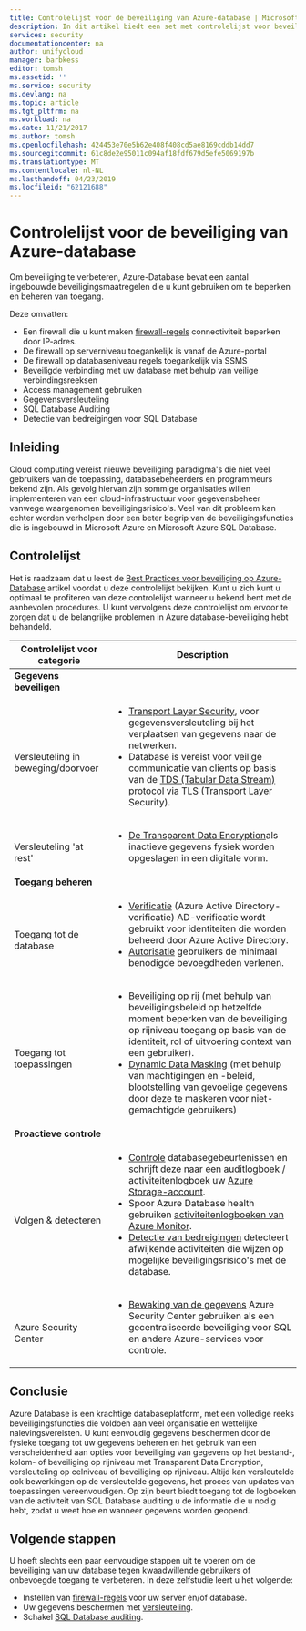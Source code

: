 ```yaml
---
title: Controlelijst voor de beveiliging van Azure-database | Microsoft Docs
description: In dit artikel biedt een set met controlelijst voor beveiliging van de Azure database.
services: security
documentationcenter: na
author: unifycloud
manager: barbkess
editor: tomsh
ms.assetid: ''
ms.service: security
ms.devlang: na
ms.topic: article
ms.tgt_pltfrm: na
ms.workload: na
ms.date: 11/21/2017
ms.author: tomsh
ms.openlocfilehash: 424453e70e5b62e408f408cd5ae8169cddb14dd7
ms.sourcegitcommit: 61c8de2e95011c094af18fdf679d5efe5069197b
ms.translationtype: MT
ms.contentlocale: nl-NL
ms.lasthandoff: 04/23/2019
ms.locfileid: "62121688"
---
```

# <a name="azure-database-security-checklist"></a>Controlelijst voor de beveiliging van Azure-database

Om beveiliging te verbeteren, Azure-Database bevat een aantal ingebouwde beveiligingsmaatregelen die u kunt gebruiken om te beperken en beheren van toegang.

Deze omvatten:

-   Een firewall die u kunt maken [firewall-regels](https://docs.microsoft.com/azure/sql-database/sql-database-firewall-configure) connectiviteit beperken door IP-adres.
-   De firewall op serverniveau toegankelijk is vanaf de Azure-portal
-   De firewall op databaseniveau regels toegankelijk via SSMS
-   Beveiligde verbinding met uw database met behulp van veilige verbindingsreeksen
-   Access management gebruiken
-   Gegevensversleuteling
-   SQL Database Auditing
-   Detectie van bedreigingen voor SQL Database

## <a name="introduction"></a>Inleiding
Cloud computing vereist nieuwe beveiliging paradigma's die niet veel gebruikers van de toepassing, databasebeheerders en programmeurs bekend zijn. Als gevolg hiervan zijn sommige organisaties willen implementeren van een cloud-infrastructuur voor gegevensbeheer vanwege waargenomen beveiligingsrisico's. Veel van dit probleem kan echter worden verholpen door een beter begrip van de beveiligingsfuncties die is ingebouwd in Microsoft Azure en Microsoft Azure SQL Database.

## <a name="checklist"></a>Controlelijst
Het is raadzaam dat u leest de [Best Practices voor beveiliging op Azure-Database](https://docs.microsoft.com/azure/security/azure-database-security-best-practices) artikel voordat u deze controlelijst bekijken. Kunt u zich kunt u optimaal te profiteren van deze controlelijst wanneer u bekend bent met de aanbevolen procedures. U kunt vervolgens deze controlelijst om ervoor te zorgen dat u de belangrijke problemen in Azure database-beveiliging hebt behandeld.


|Controlelijst voor categorie| Description|
| ------------ | -------- |
|**Gegevens beveiligen**||
| <br> Versleuteling in beweging/doorvoer| <ul><li>[Transport Layer Security](https://docs.microsoft.com/windows-server/security/tls/transport-layer-security-protocol), voor gegevensversleuteling bij het verplaatsen van gegevens naar de netwerken.</li><li>Database is vereist voor veilige communicatie van clients op basis van de [TDS (Tabular Data Stream)](https://msdn.microsoft.com/library/dd357628.aspx) protocol via TLS (Transport Layer Security).</li></ul> |
|<br>Versleuteling 'at rest'| <ul><li>[De Transparent Data Encryption](https://go.microsoft.com/fwlink/?LinkId=526242)als inactieve gegevens fysiek worden opgeslagen in een digitale vorm.</li></ul>|
|**Toegang beheren**||  
|<br> Toegang tot de database | <ul><li>[Verificatie](https://docs.microsoft.com/azure/sql-database/sql-database-control-access) (Azure Active Directory-verificatie) AD-verificatie wordt gebruikt voor identiteiten die worden beheerd door Azure Active Directory.</li><li>[Autorisatie](https://docs.microsoft.com/azure/sql-database/sql-database-control-access) gebruikers de minimaal benodigde bevoegdheden verlenen.</li></ul> |
|<br>Toegang tot toepassingen| <ul><li>[Beveiliging op rij](https://msdn.microsoft.com/library/dn765131) (met behulp van beveiligingsbeleid op hetzelfde moment beperken van de beveiliging op rijniveau toegang op basis van de identiteit, rol of uitvoering context van een gebruiker).</li><li>[Dynamic Data Masking](https://docs.microsoft.com/azure/sql-database/sql-database-dynamic-data-masking-get-started) (met behulp van machtigingen en -beleid, blootstelling van gevoelige gegevens door deze te maskeren voor niet-gemachtigde gebruikers)</li></ul>|
|**Proactieve controle**||  
| <br>Volgen & detecteren| <ul><li>[Controle](https://docs.microsoft.com/azure/sql-database/sql-database-auditing) databasegebeurtenissen en schrijft deze naar een auditlogboek / activiteitenlogboek uw [Azure Storage-account](https://docs.microsoft.com/azure/storage/storage-create-storage-account).</li><li>Spoor Azure Database health gebruiken [activiteitenlogboeken van Azure Monitor](https://docs.microsoft.com/azure/monitoring-and-diagnostics/monitoring-overview-activity-logs).</li><li>[Detectie van bedreigingen](https://docs.microsoft.com/azure/sql-database/sql-database-threat-detection) detecteert afwijkende activiteiten die wijzen op mogelijke beveiligingsrisico's met de database. </li></ul> |
|<br>Azure Security Center| <ul><li>[Bewaking van de gegevens](https://docs.microsoft.com/azure/security-center/security-center-enable-auditing-on-sql-databases) Azure Security Center gebruiken als een gecentraliseerde beveiliging voor SQL en andere Azure-services voor controle.</li></ul>|       

## <a name="conclusion"></a>Conclusie
Azure Database is een krachtige databaseplatform, met een volledige reeks beveiligingsfuncties die voldoen aan veel organisatie en wettelijke nalevingsvereisten. U kunt eenvoudig gegevens beschermen door de fysieke toegang tot uw gegevens beheren en het gebruik van een verscheidenheid aan opties voor beveiliging van gegevens op het bestand-, kolom- of beveiliging op rijniveau met Transparent Data Encryption, versleuteling op celniveau of beveiliging op rijniveau. Altijd kan versleutelde ook bewerkingen op de versleutelde gegevens, het proces van updates van toepassingen vereenvoudigen. Op zijn beurt biedt toegang tot de logboeken van de activiteit van SQL Database auditing u de informatie die u nodig hebt, zodat u weet hoe en wanneer gegevens worden geopend.

## <a name="next-steps"></a>Volgende stappen
U hoeft slechts een paar eenvoudige stappen uit te voeren om de beveiliging van uw database tegen kwaadwillende gebruikers of onbevoegde toegang te verbeteren. In deze zelfstudie leert u het volgende:

- Instellen van [firewall-regels](https://docs.microsoft.com/azure/sql-database/sql-database-firewall-configure) voor uw server en/of database.
- Uw gegevens beschermen met [versleuteling](https://docs.microsoft.com/sql/relational-databases/security/encryption/sql-server-encryption).
- Schakel [SQL Database auditing](https://docs.microsoft.com/azure/sql-database/sql-database-auditing).

